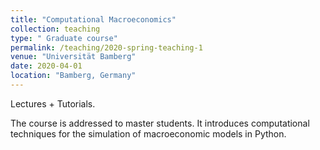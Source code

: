 ```yaml
---
title: "Computational Macroeconomics"
collection: teaching
type: " Graduate course"
permalink: /teaching/2020-spring-teaching-1
venue: "Universität Bamberg"
date: 2020-04-01
location: "Bamberg, Germany"
---
```



Lectures + Tutorials.

The course is addressed to master students. It introduces computational techniques for the simulation of macroeconomic models in Python.
